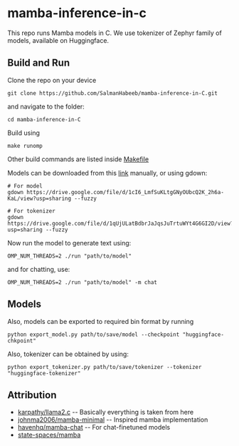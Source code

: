 # mamba-inference-in-c

This repo runs Mamba models in C. We use tokenizer of Zephyr family of models, available on Huggingface.

## Build and Run

Clone the repo on your device

```
git clone https://github.com/SalmanHabeeb/mamba-inference-in-C.git
```

and navigate to the folder:
```
cd mamba-inference-in-C
```

Build using
```
make runomp
```
Other build commands are listed inside [Makefile](https://github.com/SalmanHabeeb/mamba-inference-in-C/blob/main/Makefile)

Models can be downloaded from this [link](https://drive.google.com/drive/folders/1Ls-_WnTxlR9fvf8Mfii1B3Idf5M1jgES?usp=sharing) manually, or using gdown:

```
# For model
gdown https://drive.google.com/file/d/1cI6_LmfSuKLtgGNyOUbcQ2K_2h6a-KaL/view?usp=sharing --fuzzy

# For tokenizer
gdown https://drive.google.com/file/d/1qUjULatBdbrJaJqsJuTrtuWYt4G6GI2D/view?usp=sharing --fuzzy
```

Now run the model to generate text using:
```
OMP_NUM_THREADS=2 ./run "path/to/model"
```

and for chatting, use:
```
OMP_NUM_THREADS=2 ./run "path/to/model" -m chat
```

## Models

Also, models can be exported to required bin format by running

```
python export_model.py path/to/save/model --checkpoint "huggingface-chkpoint"
```

Also, tokenizer can be obtained by using:

```
python export_tokenizer.py path/to/save/tokenizer --tokenizer "huggingface-tokenizer"
```

## Attribution

- [karpathy/llama2.c](https://github.com/karpathy/llama2.c) -- Basically everything is taken from here
- [johnma2006/mamba-minimal](https://github.com/johnma2006/mamba-minimal) -- Inspired mamba implementation
- [havenhq/mamba-chat](https://github.com/havenhq/mamba-chat) -- For chat-finetuned models
- [state-spaces/mamba](https://github.com/state-spaces/mamba)